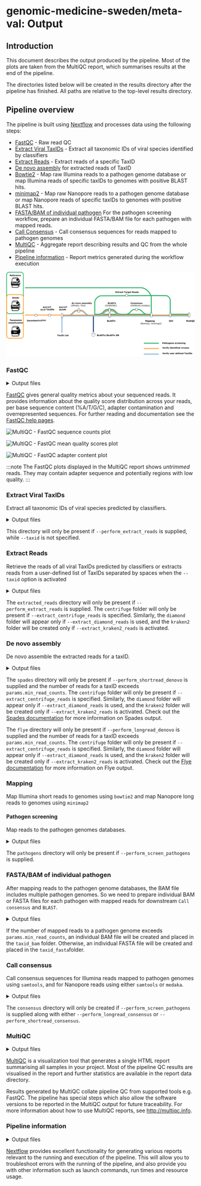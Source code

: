 # genomic-medicine-sweden/meta-val: Output

## Introduction

This document describes the output produced by the pipeline. Most of the plots are taken from the MultiQC report, which summarises results at the end of the pipeline.

The directories listed below will be created in the results directory after the pipeline has finished. All paths are relative to the top-level results directory.

<!-- TODO nf-core: Write this documentation describing your workflow's output -->

## Pipeline overview

The pipeline is built using [Nextflow](https://www.nextflow.io/) and processes data using the following steps:

- [FastQC](#fastqc) - Raw read QC
- [Extract Viral TaxIDs](#Extract-Viral-TaxIDs) - Extract all taxonomic IDs of viral species identified by classifiers
- [Extract Reads](#Extract-Reads) - Extract reads of a specific TaxID
- [De novo assembly](#De-novo-assembly) for extracted reads of TaxID
- [Bowtie2](#Mapping) - Map raw Illumina reads to a pathogen genome database or map Illumina reads of specific taxIDs to genomes with positive BLAST hits.
- [minimap2](#Mapping) - Map raw Nanopore reads to a pathogen genome database or map Nanopore reads of specific taxIDs to genomes with positive BLAST hits.
- [FASTA/BAM of individual pathogen](#FASTA-BAM-of-individual-pathogen) For the pathogen screening workflow, prepare an individual FASTA/BAM file for each pathogen with mapped reads.
- [Call Consensus](#Call-Consensus) - Call consensus sequences for reads mapped to pathogen genomes
- [MultiQC](#multiqc) - Aggregate report describing results and QC from the whole pipeline
- [Pipeline information](#pipeline-information) - Report metrics generated during the workflow execution

![](images/metaval_pipeline_metromap.png)

### FastQC

<details markdown="1">
<summary>Output files</summary>

- `fastqc/`
  - `*_fastqc.html`: FastQC report containing quality metrics.
  - `*_fastqc.zip`: Zip archive containing the FastQC report, tab-delimited data file and plot images.

</details>

[FastQC](http://www.bioinformatics.babraham.ac.uk/projects/fastqc/) gives general quality metrics about your sequenced reads. It provides information about the quality score distribution across your reads, per base sequence content (%A/T/G/C), adapter contamination and overrepresented sequences. For further reading and documentation see the [FastQC help pages](http://www.bioinformatics.babraham.ac.uk/projects/fastqc/Help/).

![MultiQC - FastQC sequence counts plot](images/mqc_fastqc_counts.png)

![MultiQC - FastQC mean quality scores plot](images/mqc_fastqc_quality.png)

![MultiQC - FastQC adapter content plot](images/mqc_fastqc_adapter.png)

:::note
The FastQC plots displayed in the MultiQC report shows _untrimmed_ reads. They may contain adapter sequence and potentially regions with low quality.
:::

### Extract Viral TaxIDs

Extract all taxonomic IDs of viral species predicted by classifiers.

<details markdown="1">
<summary>Output files</summary>

- `viral_taxids/`
  - `<sample_id>_centrifuge_viral_taxids.tsv`
  - `<sample_id>_diamond_viral_taxids.tsv`
  - `<sample_id>_kraken2_viral_taxids.tsv`

</details>

This directory will only be present if `--perform_extract_reads` is supplied, while `--taxid` is not specified.

### Extract Reads

Retrieve the reads of all viral TaxIDs predicted by classifiers or extracts reads from a user-defined list of TaxIDs separated by spaces when the `--taxid` option is activated

<details markdown="1">
<summary>Output files</summary>

- `extracted_reads/`
  - `centrifuge/`
    - `<sample_id>_<taxID>.extracted_centrifuge.fastq` : Reads assigned to certain TaxID by `Centrifuge`.
  - `diamond/`
    - `<sample_id>_<taxID>.extracted_diamond.fastq` : Reads assigned to certain TaxID by `DIAMOND`.
  - `kraken2/`
    - `<sample_id>_<taxID>.extracted_kraken2.fastq` : Reads assigned to certain TaxID by `Kraken2`.

</details>

The `extracted_reads` directory will only be present if `--perform_extract_reads` is supplied. The `centrifuge` folder will only be present if `--extract_centrifuge_reads` is specified. Similarly, the `diamond` folder will appear only if `--extract_diamond_reads` is used, and the `kraken2` folder will be created only if `--extract_kraken2_reads` is activated.

### De novo assembly

De novo assemble the extracted reads for a taxID.

<details markdown="1">
<summary>Output files</summary>

- `spades/`

  - `centrifuge/`
    - `<sample_id>_<taxID>.contigs.fa.gz`: FASTA file containing the resulting contigs.
    - `<sample_id>_<taxID>.scaffolds.fa.gz`: FASTA file containing the resulting scaffolds.
  - `diamond/`
    - `<sample_id>_<taxID>.contigs.fa.gz`
    - `<sample_id>_<taxID>.scaffolds.fa.gz`
  - `kraken2/`
    - `<sample_id>_<taxID>.contigs.fa.gz`
    - `<sample_id>_<taxID>.scaffolds.fa.gz`

- `flye/`
  - `*.fasta.gz`: Final assembly in fasta format.
  - `*.log`: Log file summarizing steps and intermediate results.

</details>

The `spades` directory will only be present if `--perform_shortread_denovo` is supplied and the number of reads for a taxID exceeds `params.min_read_counts`. The `centrifuge` folder will only be present if `--extract_centrifuge_reads` is specified. Similarly, the `diamond` folder will appear only if `--extract_diamond_reads` is used, and the `kraken2` folder will be created only if `--extract_kraken2_reads` is activated. Check out the [Spades documentation](https://ablab.github.io/spades/) for more information on Spades output.

The `flye` directory will only be present if `--perform_longread_denovo` is supplied and the number of reads for a taxID exceeds `params.min_read_counts`. The `centrifuge` folder will only be present if `--extract_centrifuge_reads` is specified. Similarly, the `diamond` folder will appear only if `--extract_diamond_reads` is used, and the `kraken2` folder will be created only if `--extract_kraken2_reads` is activated. Check out the [Flye documentation](https://github.com/fenderglass/Flye/blob/flye/docs/USAGE.md) for more information on Flye output.

### Mapping

Map Illumina short reads to genomes using `bowtie2` and map Nanopore long reads to genomes using `minimap2`

#### Pathogen screening

Map reads to the pathogen genomes databases.

<details markdown="1">
<summary>Output files</summary>

- `pathogens/`
  - `bowtie2/`
    - `align/`
      - `<sample_id>_aligned_pathogens_genome_sorted.bam`: BAM file containing short reads that aligned against the user-supplied pathogens genomes
      - `<sample_id>_aligned_pathogens_genome_sorted.bam.bai`: Index of the bam file.
    - `build/`
      - `bowtie2/*.bt2l`: Bowtie2 indices of reference pathogens genome
  - `minimap2/`
    - `align/`
      - `<sample_id>_aligned_pathogens_genome_sorted.bam`: BAM file containing long reads that aligned against the user-supplied pathogens genomes
      - `<sample_id>_aligned_pathogens_genome_sorted.bam.bai`: Index of the bam file.
    - `index/`
      - `*.mmi`: Minimap2 indicies of reference pathogens genomes

</details>

The `pathogens` directory will only be present if `--perform_screen_pathogens` is supplied.

### FASTA/BAM of individual pathogen

After mapping reads to the pathogen genome databases, the BAM file includes multiple pathogen genomes. So we need to prepare individual BAM or FASTA files for each pathogen with mapped reads for downstream `Call consensus` and `BLAST`.

<details markdown="1">
<summary>Output files</summary>

- `pathogens/`
  - `taxid_bam/`
    - `<sample_id>_<taxID>_sorted.bam`
    - `<sample_id>_<taxID>_sorted.bam.bai`
  - `taxid_fasta/`
    - `<sample_id>_<taxID>.fasta.gz`

</details>

If the number of mapped reads to a pathogen genome exceeds `params.min_read_counts`, an individual BAM file will be created and placed in the `taxid_bam` folder. Otherwise, an individual FASTA file will be created and placed in the `taxid_fasta`folder.

### Call consensus

Call consensus sequences for Illumina reads mapped to pathogen genomes using `samtools`, and for Nanopore reads using either `samtools` or `medaka`.

<details markdown="1">
<summary>Output files</summary>

- `pathogens/`
  - `consensus`
    - `<sample_id>_<taxID>.fasta`: Consensus sequences.

</details>

The `consensus` directory will only be created if `--perform_screen_pathogens` is supplied along with either `--perform_longread_consensus` or `--perform_shortread_consensus`.

### MultiQC

<details markdown="1">
<summary>Output files</summary>

- `multiqc/`
  - `multiqc_report.html`: a standalone HTML file that can be viewed in your web browser.
  - `multiqc_data/`: directory containing parsed statistics from the different tools used in the pipeline.
  - `multiqc_plots/`: directory containing static images from the report in various formats.

</details>

[MultiQC](http://multiqc.info) is a visualization tool that generates a single HTML report summarising all samples in your project. Most of the pipeline QC results are visualised in the report and further statistics are available in the report data directory.

Results generated by MultiQC collate pipeline QC from supported tools e.g. FastQC. The pipeline has special steps which also allow the software versions to be reported in the MultiQC output for future traceability. For more information about how to use MultiQC reports, see <http://multiqc.info>.

### Pipeline information

<details markdown="1">
<summary>Output files</summary>

- `pipeline_info/`
  - Reports generated by Nextflow: `execution_report.html`, `execution_timeline.html`, `execution_trace.txt` and `pipeline_dag.dot`/`pipeline_dag.svg`.
  - Reports generated by the pipeline: `pipeline_report.html`, `pipeline_report.txt` and `software_versions.yml`. The `pipeline_report*` files will only be present if the `--email` / `--email_on_fail` parameter's are used when running the pipeline.
  - Reformatted samplesheet files used as input to the pipeline: `samplesheet.valid.csv`.
  - Parameters used by the pipeline run: `params.json`.

</details>

[Nextflow](https://www.nextflow.io/docs/latest/tracing.html) provides excellent functionality for generating various reports relevant to the running and execution of the pipeline. This will allow you to troubleshoot errors with the running of the pipeline, and also provide you with other information such as launch commands, run times and resource usage.
